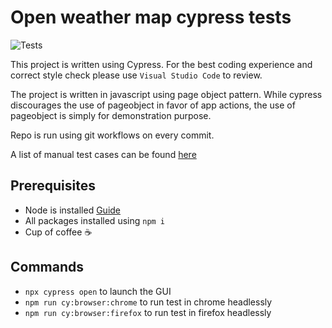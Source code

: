 # Open weather map cypress tests

![Tests](https://github.com/huyhua/openweathermap-test/actions/workflows/run-tests.yml/badge.svg)

This project is written using Cypress. For the best coding experience and correct style check please use `Visual Studio Code` to review.

The project is written in javascript using page object pattern. While cypress discourages the use of pageobject in favor of app actions, the use of pageobject is simply for demonstration purpose.

Repo is run using git workflows on every commit.

A list of manual test cases can be found [here](test-cases.md)

## Prerequisites
- Node is installed [Guide](https://nodejs.org/en/download/package-manager/)
- All packages installed using `npm i`
- Cup of coffee ☕

## Commands
- `npx cypress open` to launch the GUI
- `npm run cy:browser:chrome` to run test in chrome headlessly
- `npm run cy:browser:firefox` to run test in firefox headlessly

